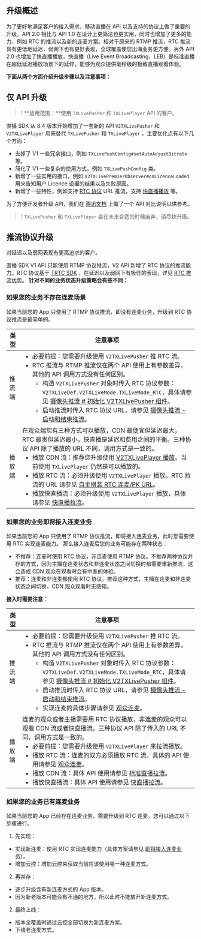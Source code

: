 ## 升级概述

为了更好地满足客户的接入需求，移动直播在 API 以及支持的协议上做了重要的升级。API 2.0 相比与 API 1.0 在设计上更简洁也更实用，同时也增加了更多的能力，例如 RTC 的推流以及新的连麦方案。相对于原来的 RTMP 推流，RTC 推流具有更低地延迟，弱网下也有更好表现，全球覆盖使您出海业务更方便。另外 API 2.0 也增加了快直播播放，快直播（Live Event Broadcasting，LEB）是标准直播在超低延迟播放场景下的延伸，能够为观众提供毫秒级的极致直播观看体验。

**下面从两个方面介绍升级步骤以及注意事项：**

[](id:api_update)
## 仅 API 升级

>! **适用范围：**使用 `TXLivePusher` 和 `TXLivePlayer` API 的客户。

直播 SDK 从 8.4 版本开始增加了一套新的 API `V2TXLivePusher` 和 `V2TXLivePlayer` 用来替代 `TXLivePusher` 和 `TXLivePlayer` ，主要优化点有以下几个方面：
- 去掉了 V1 一些冗余接口，例如 `TXLivePushConfig#setAutoAdjustBitrate` 等。
- 简化了 V1 一些复杂的使用方式，例如 `TXLivePushConfig` 类。
- 新增了一些实用的接口，例如 `V2TXLivePremierObserver#onLicenceLoaded` 用来告知用户 Licence 设置的结果以及失败原因。
- 新增了一些特性，例如支持 [RTC 协议](https://cloud.tencent.com/document/product/454/56592#3.-.E5.88.9D.E5.A7.8B.E5.8C.96-v2txlivepusher-.E7.BB.84.E4.BB.B6) URL 推流，支持 [快直播播放](https://cloud.tencent.com/document/product/454/68195) 等。

为了方便开发者升级 API，我们在 [腾讯文档](https://docs.qq.com/sheet/DRkJUckpGdkNTUmt2?tab=BB08J2) 上做了一个 API 对比说明以供参考。

>! `TXLivePusher` 和 `TXLivePlayer` 会在未来合适的时候废弃，请尽快升级。

[](id:protocol_update)
## 推流协议升级

<dx-alert infotype="notice" title="<b>适用范围：</b>">
对延迟以及弱网表现有更高追求的客户。
</dx-alert>


直播 SDK V1 API 只能使用 RTMP 协议推流，V2 API 新增了 RTC 协议的推流能力。RTC 协议基于 [TRTC SDK](https://cloud.tencent.com/document/product/647/) ，在延迟以及弱网下有极佳的表现，详见 [RTC 推流优势](https://cloud.tencent.com/document/product/454/68574)。
**针对不同的业务状态升级策略会有些不同：**

[](id:push1)
### 如果您的业务不存在连麦场景
如果当前您的 App 只使用了 RTMP 协议推流，即没有连麦业务，升级到 RTC 协议推流是最简单的。


<table>
<thead>
<tr>
<th>类型</th>
<th>注意事项</th>
</tr>
</thead>
<tbody><tr>
<td>推流端</td>
<td><ul style="margin:0">
<li>必要前提：您需要升级使用 <code>V2TXLivePusher</code> 推 RTC 流。</li>
<li>RTC 推流与 RTMP 推流仅在两个 API 使用上有参数差异，其他的 API 调用方式没有任何区别。<ul>
<li>构造 <code>V2TXLivePusher</code> 对象时传入 RTC 协议参数：<code>V2TXLiveDef.V2TXLiveMode.TXLiveMode_RTC</code>，具体请参见 <a href="https://cloud.tencent.com/document/product/454/56592#3.-.E5.88.9D.E5.A7.8B.E5.8C.96-v2txlivepusher-.E7.BB.84.E4.BB.B6">摄像头推流 # 初始化 V2TXLivePusher 组件</a>。</li>
<li>启动推流时传入 RTC 协议 URL，请参见 <a href="https://cloud.tencent.com/document/product/454/56592#5.-.E5.90.AF.E5.8A.A8.E5.92.8C.E7.BB.93.E6.9D.9F.E6.8E.A8.E6.B5.81">摄像头推流 - 启动和结束推流</a>。</li>
</ul>
</li>
</ul></td>
</tr>
<tr>
<td>播放端</td>
<td>在观众端您有三种方式可以播放，CDN 最便宜但延迟最大，RTC 最贵但延迟最小，快直播是延迟和费用之间的平衡。三种协议 API 除了播放的 URL 不同，调用方式是一致的。<ul style="margin:0">
<li>播放 CDN 流：推荐您升级使用 <a href="https://cloud.tencent.com/document/product/454/56598">V2TXLivePlayer 播放</a>。当前使用 <code>TXLivePlayer</code> 仍然是可以播放的。</li>
<li>播放 RTC 流：必须升级使用 <code>V2TXLivePlayer</code> 播放。RTC 拉流的 URL 请参见 <a href="https://cloud.tencent.com/document/product/454/7915#.E8.87.AA.E4.B8.BB.E6.8B.BC.E8.A3.85-rtc-.E8.BF.9E.E9.BA.A6.2Fpk-url">自主拼装 RTC 连麦/PK URL</a>。</li>
<li>播放快直播流：必须升级使用 <code>V2TXLivePlayer</code> 播放，具体请参见 <a href="https://cloud.tencent.com/document/product/454/68195#.E6.8E.A5.E5.85.A5.E5.B7.A5.E7.A8.8B">快直播拉流</a>。</li>
</ul></td>
</tr>
</tbody></table>

[](id:push2)
### 如果您的业务即将接入连麦业务
如果当前您的 App 只使用了 RTMP 协议推流，即将接入连麦业务，此时您需要使用 RTC 实现连麦能力。
那么接入连麦后您的业务可能存在两种状态：
- 不推荐：连麦时使用 RTC 协议，非连麦使用 RTMP 协议。不推荐两种协议并存的方式，因为主播在连麦状态和非连麦状态之间切换时都需要重新推流，这会造成 CDN 观众在观看时会有中断的体验。
- 推荐：连麦和非连麦都使用 RTC 协议。推荐这种方式，主播在连麦和非连麦状态之间切换，CDN 观众观看时无感知。

**接入时需要注意**：
<table>
<thead>
<tr>
<th>类型</th>
<th>注意事项</th>
</tr>
</thead>
<tbody><tr>
<td>推流端</td>
<td><ul style="margin:0">
<li>必要前提：您需要升级使用 <code>V2TXLivePusher</code> 推 RTC 流。</li>
<li>RTC 推流与 RTMP 推流仅在两个 API 使用上有参数差异，其他的 API 调用方式没有任何区别。<ul>
<li>构造 <code>V2TXLivePusher</code> 对象时传入 RTC 协议参数：<code>V2TXLiveDef.V2TXLiveMode.TXLiveMode_RTC</code>，具体请参见 <a href="https://cloud.tencent.com/document/product/454/56592#3.-.E5.88.9D.E5.A7.8B.E5.8C.96-v2txlivepusher-.E7.BB.84.E4.BB.B6">摄像头推流 # 初始化 V2TXLivePusher 组件</a>。</li>
<li>启动推流时传入 RTC 协议 URL，请参见 <a href="https://cloud.tencent.com/document/product/454/56592#5.-.E5.90.AF.E5.8A.A8.E5.92.8C.E7.BB.93.E6.9D.9F.E6.8E.A8.E6.B5.81">摄像头推流 - 启动和结束推流</a>。</li>
<li>实现连麦的具体步骤请参见 <a href="https://cloud.tencent.com/document/product/454/52751">观众连麦</a>。</li>
</ul>
</li>
</ul>
</td>
</tr>
<tr>
<td>播放端</td>
<td>连麦的观众或者主播需要用 RTC 协议播放，非连麦的观众可以观看 CDN 流或者快直播流。三种协议 API 除了传入的 URL 不同，调用方式是一致的。<ul style="margin:0">
<li>必要前提：您需要升级使用 <code>V2TXLivePlayer</code> 来拉流播放。</li>
<li>播放 RTC 流：连麦的双方必须播放 RTC 流，具体的 API 使用请参见 <a href="https://cloud.tencent.com/document/product/454/52751">观众连麦</a>。</li>
<li>播放 CDN 流：具体 API 使用请参见 <a href="https://cloud.tencent.com/document/product/454/56598">标准直播拉流</a>。</li>
<li>播放快直播流：具体 API 使用请参见 <a href="https://cloud.tencent.com/document/product/454/68195#.E6.8E.A5.E5.85.A5.E5.B7.A5.E7.A8.8B">快直播拉流</a>。</li>
</ul>
</td>
</tr>
</tbody></table>


[](id:push3)
### 如果您的业务已有连麦业务
如果当前您的 App 已经存在连麦业务，需要升级到 RTC 连麦，您可以通过以下步骤进行。
1. 先实现：
  - 实现新连麦：使用 RTC 实现连麦能力（具体方案请参见 [即将接入连麦业务](#push2)）。
  - 增加云控：增加云控来获取当前应该使用哪一种连麦方式。
2. 再并存：
  - 逐步升级含有新连麦方式的 App 版本。
  - 因为新老版本可能会有不通的地方，所以此时不能放开新连麦方式。
2. 最终上线：
  - 版本全覆盖时通过云控全部切换为新连麦方案。
  - 下线老连麦方式。




